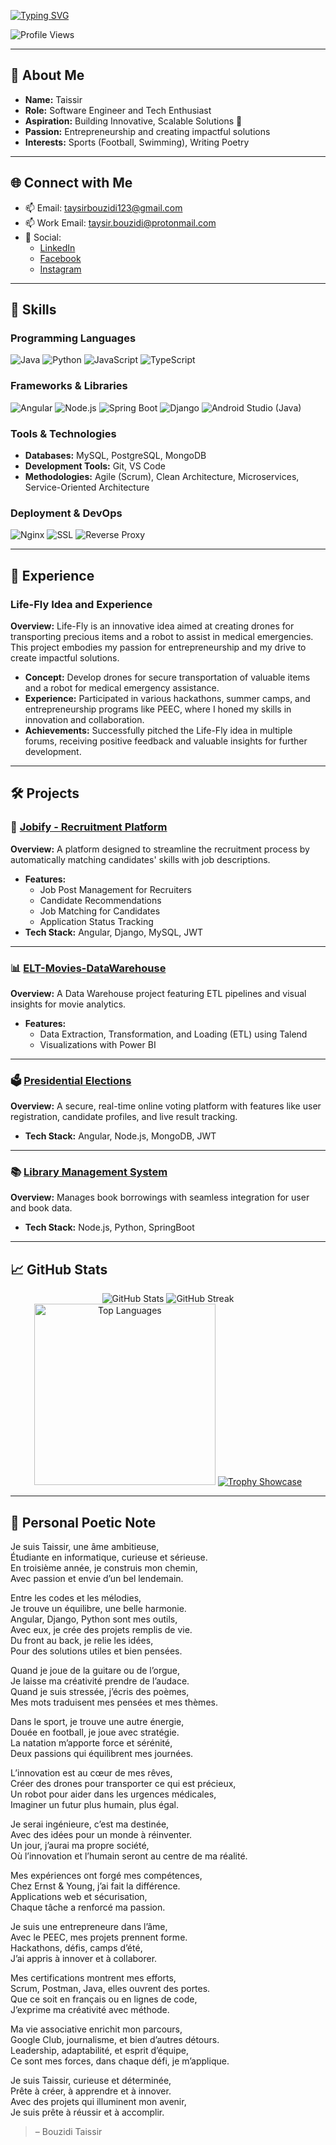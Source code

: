 <a href="https://git.io/typing-svg"><img src="https://readme-typing-svg.demolab.com?font=Roboto+Mono&weight=700&size=28&duration=2500&pause=1200&color=FF5733&center=true&vCenter=true&width=800&lines=Hello%F0%9F%91%8B%2C+I'm+BOUZIDI+Taissir;Software+Engineer+%7C+Tech,DevOps+Enthusiast;Passionate+About+Creating+Solutions!" alt="Typing SVG" /></a>

<p align="left">
    <img src="https://komarev.com/ghpvc/?username=taysir17&label=Profile%20views&color=ff4500&style=for-the-badge" alt="Profile Views" />
</p>

---

## 👋 About Me
- **Name:** Taissir
- **Role:** Software Engineer and Tech Enthusiast
- **Aspiration:** Building Innovative, Scalable Solutions 🚀
- **Passion:** Entrepreneurship and creating impactful solutions
- **Interests:** Sports (Football, Swimming), Writing Poetry

---

## 🌐 Connect with Me
- 📫 Email: [taysirbouzidi123@gmail.com](mailto:taysirbouzidi123@gmail.com)
- 📫 Work Email: [taysir.bouzidi@protonmail.com](mailto:taysir.bouzidi@protonmail.com)
- 📱 Social:
  - [LinkedIn](https://www.linkedin.com/in/bouzidi-taissir/)
  - [Facebook](https://www.facebook.com/taysir.bouzidi)
  - [Instagram](https://www.instagram.com/bouzidi_taissir/)

---

## 🔧 Skills

### Programming Languages
![Java](https://img.shields.io/badge/Java-ED8B00?style=for-the-badge&logo=java&logoColor=white)
![Python](https://img.shields.io/badge/Python-FFD43B?style=for-the-badge&logo=python&logoColor=darkgreen)
![JavaScript](https://img.shields.io/badge/JavaScript-F7DF1E?style=for-the-badge&logo=javascript&logoColor=black)
![TypeScript](https://img.shields.io/badge/TypeScript-007ACC?style=for-the-badge&logo=typescript&logoColor=white)

### Frameworks & Libraries
![Angular](https://img.shields.io/badge/Angular-DD0031?style=for-the-badge&logo=angular&logoColor=white)
![Node.js](https://img.shields.io/badge/Node.js-43853D?style=for-the-badge&logo=node.js&logoColor=white)
![Spring Boot](https://img.shields.io/badge/Spring_Boot-6DB33F?style=for-the-badge&logo=spring-boot&logoColor=white)
![Django](https://img.shields.io/badge/Django-092E20?style=for-the-badge&logo=django&logoColor=white)
![Android Studio (Java)](https://img.shields.io/badge/Android_Studio-3DDC84?style=for-the-badge&logo=android-studio&logoColor=white)

### Tools & Technologies
- **Databases:** MySQL, PostgreSQL, MongoDB
- **Development Tools:** Git, VS Code
- **Methodologies:** Agile (Scrum), Clean Architecture, Microservices, Service-Oriented Architecture

### Deployment & DevOps
![Nginx](https://img.shields.io/badge/Nginx-009639?style=for-the-badge&logo=nginx&logoColor=white)
![SSL](https://img.shields.io/badge/SSL-4CAF50?style=for-the-badge&logo=ssl&logoColor=white)
![Reverse Proxy](https://img.shields.io/badge/Reverse_Proxy-FFD700?style=for-the-badge&logo=nginx&logoColor=white)

---

## 📝 Experience

### Life-Fly Idea and Experience
**Overview:** Life-Fly is an innovative idea aimed at creating drones for transporting precious items and a robot to assist in medical emergencies. This project embodies my passion for entrepreneurship and my drive to create impactful solutions.

- **Concept:** Develop drones for secure transportation of valuable items and a robot for medical emergency assistance.
- **Experience:** Participated in various hackathons, summer camps, and entrepreneurship programs like PEEC, where I honed my skills in innovation and collaboration.
- **Achievements:** Successfully pitched the Life-Fly idea in multiple forums, receiving positive feedback and valuable insights for further development.

---

## 🛠️ Projects

### 🚀 [Jobify - Recruitment Platform](https://github.com/taysir17/Jobify)
**Overview:** A platform designed to streamline the recruitment process by automatically matching candidates' skills with job descriptions.

- **Features:**
  - Job Post Management for Recruiters
  - Candidate Recommendations
  - Job Matching for Candidates
  - Application Status Tracking
- **Tech Stack:** Angular, Django, MySQL, JWT

---

### 📊 [ELT-Movies-DataWarehouse](https://github.com/taysir17/ELT-Movies-Data-Warehouse---Analysis-Project)
**Overview:** A Data Warehouse project featuring ETL pipelines and visual insights for movie analytics.

- **Features:**
  - Data Extraction, Transformation, and Loading (ETL) using Talend
  - Visualizations with Power BI

---

### 🗳️ [Presidential Elections](https://github.com/taysir17/Presidential-Elections)
**Overview:** A secure, real-time online voting platform with features like user registration, candidate profiles, and live result tracking.

- **Tech Stack:** Angular, Node.js, MongoDB, JWT

---

### 📚 [Library Management System](https://github.com/taysir17/SOA-ESB-Project-Management)
**Overview:** Manages book borrowings with seamless integration for user and book data.

- **Tech Stack:** Node.js, Python, SpringBoot

---

## 📈 GitHub Stats
<div align="center">
    <img src="https://github-readme-stats.vercel.app/api?username=taysir17&show_icons=true&theme=gruvbox" alt="GitHub Stats" />
    <img src="https://github-readme-streak-stats.herokuapp.com/?user=taysir17&theme=gruvbox" alt="GitHub Streak" />
    <img 
        src="https://github-readme-stats.vercel.app/api/top-langs?username=taysir17&show_icons=true&locale=en&theme=gruvbox&hide_border=true&langs_count=3&hide=Less,Tcl,Cython,Cmake,SCSS" 
        alt="Top Languages" 
        width="290" 
    />
    <a href="https://github.com/ryo-ma/github-profile-trophy">
        <img 
            src="https://github-profile-trophy.vercel.app/?username=taysir17&theme=gruvbox&no-frame=true&column=4&margin-w=15&margin-h=15" 
            alt="Trophy Showcase" 
        />
    </a>
</div>

---

## 📝 Personal Poetic Note
Je suis Taissir, une âme ambitieuse,  
Étudiante en informatique, curieuse et sérieuse.  
En troisième année, je construis mon chemin,  
Avec passion et envie d’un bel lendemain.  

Entre les codes et les mélodies,  
Je trouve un équilibre, une belle harmonie.  
Angular, Django, Python sont mes outils,  
Avec eux, je crée des projets remplis de vie.  
Du front au back, je relie les idées,  
Pour des solutions utiles et bien pensées.  

Quand je joue de la guitare ou de l’orgue,  
Je laisse ma créativité prendre de l’audace.  
Quand je suis stressée, j’écris des poèmes,  
Mes mots traduisent mes pensées et mes thèmes.  

Dans le sport, je trouve une autre énergie,  
Douée en football, je joue avec stratégie.  
La natation m’apporte force et sérénité,  
Deux passions qui équilibrent mes journées.  

L’innovation est au cœur de mes rêves,  
Créer des drones pour transporter ce qui est précieux,  
Un robot pour aider dans les urgences médicales,  
Imaginer un futur plus humain, plus égal.  

Je serai ingénieure, c’est ma destinée,  
Avec des idées pour un monde à réinventer.  
Un jour, j’aurai ma propre société,  
Où l’innovation et l’humain seront au centre de ma réalité.  

Mes expériences ont forgé mes compétences,  
Chez Ernst & Young, j’ai fait la différence.  
Applications web et sécurisation,  
Chaque tâche a renforcé ma passion.  

Je suis une entrepreneure dans l’âme,  
Avec le PEEC, mes projets prennent forme.  
Hackathons, défis, camps d’été,  
J’ai appris à innover et à collaborer.  

Mes certifications montrent mes efforts,  
Scrum, Postman, Java, elles ouvrent des portes.  
Que ce soit en français ou en lignes de code,  
J’exprime ma créativité avec méthode.  

Ma vie associative enrichit mon parcours,  
Google Club, journalisme, et bien d’autres détours.  
Leadership, adaptabilité, et esprit d’équipe,  
Ce sont mes forces, dans chaque défi, je m’applique.  

Je suis Taissir, curieuse et déterminée,  
Prête à créer, à apprendre et à innover.  
Avec des projets qui illuminent mon avenir,  
Je suis prête à réussir et à accomplir.
> – Bouzidi Taissir
